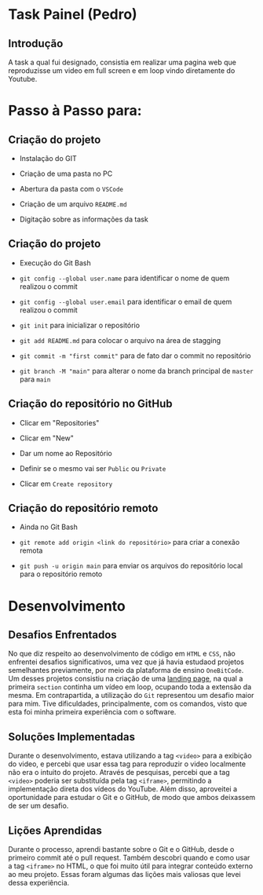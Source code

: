 # Task Painel (Pedro)

## Introdução

A task a qual fui designado, consistia em realizar uma pagina web que reproduzisse um video em full screen e em loop vindo diretamente do Youtube.

# Passo à Passo para:

## Criação do projeto

-   Instalação do GIT

-   Criação de uma pasta no PC

-   Abertura da pasta com o `VSCode`

-   Criação de um arquivo `README.md`

-   Digitação sobre as informações da task

## Criação do projeto

-   Execução do Git Bash

-   `git config --global user.name` para identificar o nome de quem realizou o commit

-   `git config --global user.email` para identificar o email de quem realizou o commit

-   `git init` para inicializar o repositório

-   `git add README.md` para colocar o arquivo na área de stagging

-   `git commit -m "first commit"` para de fato dar o commit no repositório

-   `git branch -M "main"` para alterar o nome da branch principal de `master` para `main`

## Criação do repositório no GitHub

-   Clicar em "Repositories"

-   Clicar em "New"

-   Dar um nome ao Repositório

-   Definir se o mesmo vai ser `Public` ou `Private`

-   Clicar em `Create repository`

## Criação do repositório remoto

-   Ainda no Git Bash

-   `git remote add origin <link do repositório>` para criar a conexão remota

-   `git push -u origin main` para enviar os arquivos do repositório local para o repositório remoto

# Desenvolvimento

## Desafios Enfrentados

No que diz respeito ao desenvolvimento de código em `HTML` e `CSS`, não enfrentei desafios significativos, uma vez que já havia estudaod projetos semelhantes previamente, por meio da plataforma de ensino `OneBitCode`. Um desses projetos consistiu na criação de uma [landing page](https://youtu.be/0GFaqwE32sU), na qual a primeira `section` continha um vídeo em loop, ocupando toda a extensão da mesma. Em contrapartida, a utilização do `Git` representou um desafio maior para mim. Tive dificuldades, principalmente, com os comandos, visto que esta foi minha primeira experiência com o software.

## Soluções Implementadas

Durante o desenvolvimento, estava utilizando a tag `<video>` para a exibição do video, e percebi que usar essa tag para reproduzir o video localmente não era o intuito do projeto. Através de pesquisas, percebi que a tag `<video>` poderia ser substituída pela tag `<iframe>`, permitindo a implementação direta dos vídeos do YouTube. Além disso, aproveitei a oportunidade para estudar o Git e o GitHub, de modo que ambos deixassem de ser um desafio.

## Lições Aprendidas

Durante o processo, aprendi bastante sobre o Git e o GitHub, desde o primeiro commit até o pull request. Também descobri quando e como usar a tag `<iframe>` no HTML, o que foi muito útil para integrar conteúdo externo ao meu projeto. Essas foram algumas das lições mais valiosas que levei dessa experiência.
